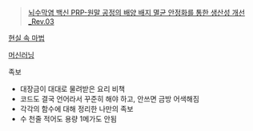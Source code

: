 
> [뇌수막염 백신 PRP-원말 공정의 배양 배지 멸균 안정화를 통한 생산성 개선_Rev.03](https://colab.research.google.com/drive/18qio5CKb9pFVPIWGx_MC6KZGTBFffTX5?usp=sharing)

[현실 속 마법](https://www.evernote.com/shard/s230/sh/99282bdb-8853-4b23-a2e4-0b715d7b113f/b5a76050f02488872545aebdb30ed040)

[머신러닝](https://gist.github.com/heuiy/e5c2b7d0d97842933d9b3ca3720ab77f)

족보
- 대장금이 대대로 물려받은 요리 비책
- 코드도 결국 언어라서 꾸준히 해야 하고, 안쓰면 금방 어색해짐
- 각각의 함수에 대해 정리한 나만의 족보
- 수 천줄 적어도 용량 1메가도 안됨

